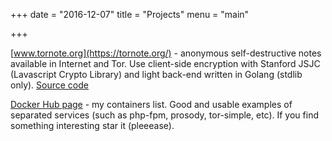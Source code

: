 +++
date = "2016-12-07"
title = "Projects"
menu = "main"

+++

[www.tornote.org](https://tornote.org/) - anonymous self-destructive notes available in Internet and Tor. Use client-side encryption with Stanford JSJC (Lavascript Crypto Library) and light back-end written in Golang (stdlib only). [Source code](https://github.com/osminogin/tornote)

[Docker Hub page](https://hub.docker.com/u/osminogin/) - my containers list. Good and usable examples of separated services (such as php-fpm, prosody, tor-simple, etc). If you find something interesting star it (pleeease).
